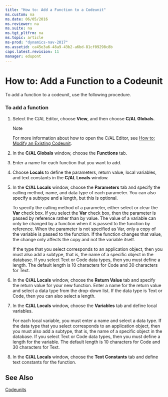 ```yaml
---
title: "How to: Add a Function to a Codeunit"
ms.custom: na
ms.date: 06/05/2016
ms.reviewer: na
ms.suite: na
ms.tgt_pltfrm: na
ms.topic: article
ms-prod: "dynamics-nav-2017"
ms.assetid: ca45e3a6-48a9-43b2-a6bd-81cf09298c8b
caps.latest.revision: 11
manager: edupont
---
```

# How to: Add a Function to a Codeunit
To add a function to a codeunit, use the following procedure.  
  
### To add a function  
  
1.  Select the C\/AL Editor, choose **View**, and then choose **C\/AL Globals**.  
  
    > [!NOTE]  
    >  For more information about how to open the C\/AL Editor, see [How to: Modify an Existing Codeunit](../Topic/How%20to:%20Modify%20an%20Existing%20Codeunit.md).  
  
2.  In the **C\/AL Globals** window, choose the **Functions** tab.  
  
3.  Enter a name for each function that you want to add.  
  
4.  Choose **Locals** to define the parameters, return value, local variables, and text constants in the **C\/AL Locals** window.  
  
5.  In the **C\/AL Locals** window, choose the **Parameters** tab and specify the calling method, name, and data type of each parameter. You can also specify a subtype and a length, but this is optional.  
  
     To specify the calling method of a parameter, either select or clear the **Var** check box. If you select the **Var** check box, then the parameter is passed by reference rather than by value. The value of a variable can only be changed by a function when it is passed to the function by reference. When the parameter is not specified as Var, only a copy of the variable is passed to the function. If the function changes that value, the change only affects the copy and not the variable itself.  
  
     If the type that you select corresponds to an application object, then you must also add a subtype, that is, the name of a specific object in the database. If you select Text or Code data types, then you must define a length. The default length is 10 characters for Code and 30 characters for Text.  
  
6.  In the **C\/AL Locals** window, choose the **Return Value** tab and specify the return value for your new function. Enter a name for the return value and select a data type from the drop\-down list. If the data type is Text or Code, then you can also select a length.  
  
7.  In the **C\/AL Locals** window, choose the **Variables** tab and define local variables.  
  
     For each local variable, you must enter a name and select a data type. If the data type that you select corresponds to an application object, then you must also add a subtype, that is, the name of a specific object in the database. If you select Text or Code data types, then you must define a length for the variable. The default length is 10 characters for Code and 30 characters for Text.  
  
8.  In the **C\/AL Locals** window, choose the **Text Constants** tab and define text constants for the function.  
  
## See Also  
 [Codeunits](Codeunits.md)